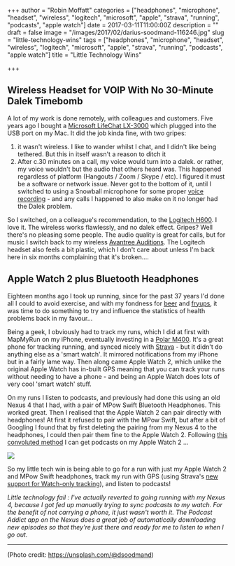 +++
author = "Robin Moffatt"
categories = ["headphones", "microphone", "headset", "wireless", "logitech", "microsoft", "apple", "strava", "running", "podcasts", "apple watch"]
date = 2017-03-11T11:00:00Z
description = ""
draft = false
image = "/images/2017/02/darius-soodmand-116246.jpg"
slug = "little-technology-wins"
tags = ["headphones", "microphone", "headset", "wireless", "logitech", "microsoft", "apple", "strava", "running", "podcasts", "apple watch"]
title = "Little Technology Wins"

+++

## Wireless Headset for VOIP With No 30-Minute Dalek Timebomb

A lot of my work is done remotely, with colleagues and customers. Five years ago I bought a [Microsoft LifeChat LX-3000](https://www.amazon.co.uk/Microsoft-JUG-00014-LifeChat-LX-3000-Headset) which plugged into the USB port on my Mac. It did the job kinda fine, with two gripes:

1. it wasn't wireless. I like to wander whilst I chat, and I didn't like being tethered. But this in itself wasn't a reason to ditch it
2. After c.30 minutes on a call, my voice would turn into a dalek. or rather, my voice wouldn't but the audio that others heard was. 
    This happened regardless of platform (Hangouts / Zoom / Skype / etc). I figured it must be a software or network issue. Never got to the bottom of it, until I switched to using a Snowball microphone for some proper [voice recording](https://www.drilltodetail.com/podcast/2016/12/20/drill-to-detail-ep14-christmas-new-year-special-with-special-guest-robin-moffatt) - and any calls I happened to also make on it no longer had the Dalek problem.

So I switched, on a colleague's recommendation, to the [Logitech H600](https://www.amazon.co.uk/Logitech-H600-Wireless-Headset-Mac/). I love it. The wireless works flawlessly, and no dalek effect. Gripes? Well there's no pleasing some people. The audio quality is great for calls, but for music I switch back to my wireless [Avantree Auditions](https://www.amazon.co.uk/Avantree-Comfortable-Bluetooth-Headphones-Lightweight). The Logitech headset also feels a bit plastic, which I don't care about unless I'm back here in six months complaining that it's broken....

## Apple Watch 2 plus Bluetooth Headphones

Eighteen months ago I took up running, since for the past 37 years I'd done all I could to avoid exercise, and with my fondness for [beer]() and [fryups](), it was time to do something to try and influence the statistics of health problems back in my favour...

Being a geek, I obviously had to track my runs, which I did at first with MapMyRun on my iPhone, eventually investing in a [Polar M400](https://www.polar.com/uk-en/products/sport/M400). It's a great phone for tracking running, and synced nicely with [Strava](https://www.strava.com/athletes/10250052/) - but it didn't do anything else as a 'smart watch'. It mirrored notifications from my iPhone but in a fairly lame way. Then along came Apple Watch 2, which unlike the original Apple Watch has in-built GPS meaning that you can track your runs without needing to have a phone - and being an Apple Watch does lots of very cool 'smart watch' stuff.

On my runs I listen to podcasts, and previously had done this using an old Nexus 4 that I had, with a pair of MPow Swift Bluetooth Headphones. This worked great. Then I realised that the Apple Watch 2 can pair directly with headphones! At first it refused to pair with the MPow Swift, but after a bit of Googling I found that by first deleting the pairing from my Nexus 4 to the headphones, I could then pair them fine to the Apple Watch 2. Following [this convoluted method](http://www.idownloadblog.com/2015/04/28/how-to-sync-podcasts-apple-watch/) I can get podcasts on my Apple Watch 2 ... 

![](/content/images/2017/02/IMG_2057.jpg)

So my little tech win is being able to go for a run with just my Apple Watch 2 and MPow Swift headphones, track my run with GPS (using Strava's [new support for Watch-only tracking](https://www.strava.com/apple-watch?hl=en-GB)), and listen to podcasts!

_Little technology fail : I've actually reverted to going running with my Nexus 4, because I got fed up manually trying to sync podcasts to my watch. For the benefit of not carrying a phone, it just wasn't worth it. The Podcast Addict app on the Nexus does a great job of automatically downloading new episodes so that they're just there and ready for me to listen to when I go out._

---

(Photo credit: https://unsplash.com/@dsoodmand)